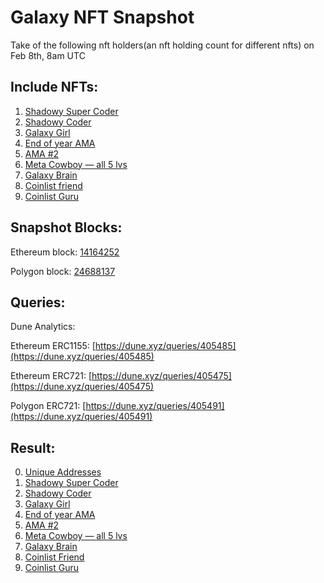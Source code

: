 # Galaxy NFT Snapshot
Take of the following nft holders(an nft holding count for different nfts) on Feb 8th, 8am UTC

## Include NFTs:
1. [Shadowy Super Coder](https://galaxy.eco/galaxy/campaign/GCxMoUUmZu)
2. [Shadowy Coder](https://galaxy.eco/galaxy/campaign/GCxMoUUmZu)
3. [Galaxy Girl](https://galaxy.eco/galaxy/campaign/GCts8UUAPJ)
4. [End of year AMA](https://galaxy.eco/galaxy/campaign/GCxAZUU71M)
5. [AMA #2](https://galaxy.eco/galaxy/campaign/GC4gZUULZD)
6. [Meta Cowboy — all 5 lvs](https://galaxy.eco/galaxy/campaign/GCMDXUUhhb)
7. [Galaxy Brain](https://galaxy.eco/galaxy/campaign/GCsjXUUSJW)
8. [Coinlist friend](https://galaxy.eco/coinlist/campaign/GCAQYUUoVG)
9. [Coinlist Guru](https://galaxy.eco/coinlist/campaign/GC2KYUUpqT)

## Snapshot Blocks:

Ethereum block: [14164252](https://etherscan.io/block/14164252)

Polygon block: [24688137](https://polygonscan.com/block/24688137)

## Queries:
Dune Analytics:

Ethereum ERC1155: [https://dune.xyz/queries/405485](https://dune.xyz/queries/405485)

Ethereum ERC721: [https://dune.xyz/queries/405475](https://dune.xyz/queries/405475)

Polygon ERC721: [https://dune.xyz/queries/405491](https://dune.xyz/queries/405491)

## Result:
0. [Unique Addresses](snapshot/unique-addresses.csv)
1. [Shadowy Super Coder](snapshot/shadowy-super-coder.csv)
2. [Shadowy Coder](snapshot/shadowy-coder.csv)
3. [Galaxy Girl](snapshot/galaxy-girl.csv)
4. [End of year AMA](snapshot/ama-1.csv)
5. [AMA #2](snapshot/ama-2.csv)
6. [Meta Cowboy — all 5 lvs](snapshot/meta-cowboy.csv)
7. [Galaxy Brain](snapshot/galaxy-brain.csv)
8. [Coinlist Friend](snapshot/coinlist-friend.csv)
9. [Coinlist Guru](snapshot/coinlist-guru.csv)
